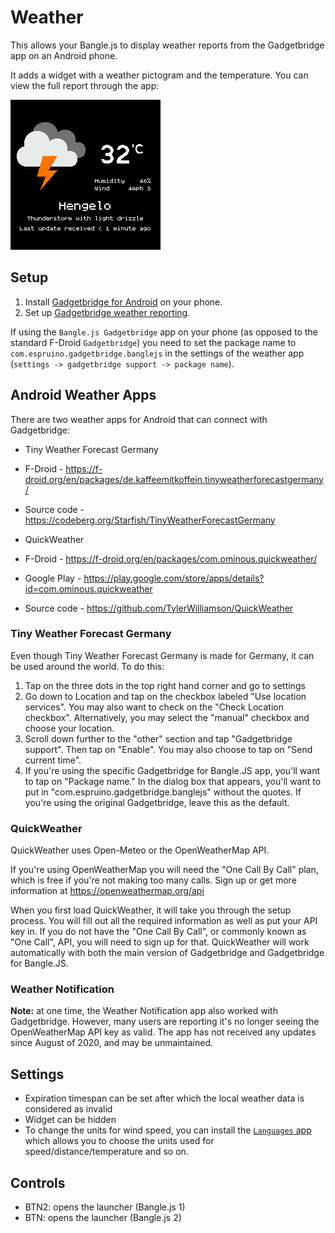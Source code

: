 # Weather

This allows your Bangle.js to display weather reports from the Gadgetbridge app on an Android phone.

It adds a widget with a weather pictogram and the temperature.
You can view the full report through the app:

![Screenshot](screenshot.png)

## Setup

1. Install [Gadgetbridge for Android](https://f-droid.org/packages/nodomain.freeyourgadget.gadgetbridge/) on your phone.
2. Set up [Gadgetbridge weather reporting](https://codeberg.org/Freeyourgadget/Gadgetbridge/wiki/Weather).

If using the `Bangle.js Gadgetbridge` app on your phone (as opposed to the standard F-Droid `Gadgetbridge`) you need to set the package name
to `com.espruino.gadgetbridge.banglejs` in the settings of the weather app (`settings -> gadgetbridge support -> package name`).

## Android Weather Apps

There are two weather apps for Android that can connect with Gadgetbridge:

* Tiny Weather Forecast Germany
 * F-Droid - https://f-droid.org/en/packages/de.kaffeemitkoffein.tinyweatherforecastgermany/
 * Source code - https://codeberg.org/Starfish/TinyWeatherForecastGermany
 
* QuickWeather
 * F-Droid - https://f-droid.org/en/packages/com.ominous.quickweather/
 * Google Play - https://play.google.com/store/apps/details?id=com.ominous.quickweather
 * Source code - https://github.com/TylerWilliamson/QuickWeather
 
### Tiny Weather Forecast Germany

Even though Tiny Weather Forecast Germany is made for Germany, it can be used around the world. To do this:
 
1. Tap on the three dots in the top right hand corner and go to settings
2. Go down to Location and tap on the checkbox labeled "Use location services". You may also want to check on the "Check Location checkbox". Alternatively, you may select the "manual" checkbox and choose your location.
3. Scroll down further to the "other" section and tap "Gadgetbridge support". Then tap on "Enable". You may also choose to tap on "Send current time". 
4. If you're using the specific Gadgetbridge for Bangle.JS app, you'll want to tap on "Package name." In the dialog box that appears, you'll want to put in "com.espruino.gadgetbridge.banglejs" without the quotes. If you're using the original Gadgetbridge, leave this as the default.

### QuickWeather

QuickWeather uses Open-Meteo or the OpenWeatherMap API.

If you're using OpenWeatherMap you will need the "One Call By Call" plan, which is free if you're not making too many calls. Sign up or get more information at https://openweathermap.org/api

When you first load QuickWeather, it will take you through the setup process. You will fill out all the required information as well as put your API key in. If you do not have the "One Call By Call", or commonly known as "One Call", API, you will need to sign up for that. QuickWeather will work automatically with both the main version of Gadgetbridge and Gadgetbridge for Bangle.JS.

### Weather Notification

**Note:** at one time, the Weather Notification app also worked with Gadgetbridge. However, many users are reporting it's no longer seeing the OpenWeatherMap API key as valid. The app has not received any updates since August of 2020, and may be unmaintained. 

## Settings

* Expiration timespan can be set after which the local weather data is considered as invalid
* Widget can be hidden
* To change the units for wind speed, you can install the [`Languages` app](https://banglejs.com/apps/?id=locale) which
allows you to choose the units used for speed/distance/temperature and so on.

## Controls

* BTN2: opens the launcher (Bangle.js 1)
* BTN: opens the launcher (Bangle.js 2)

